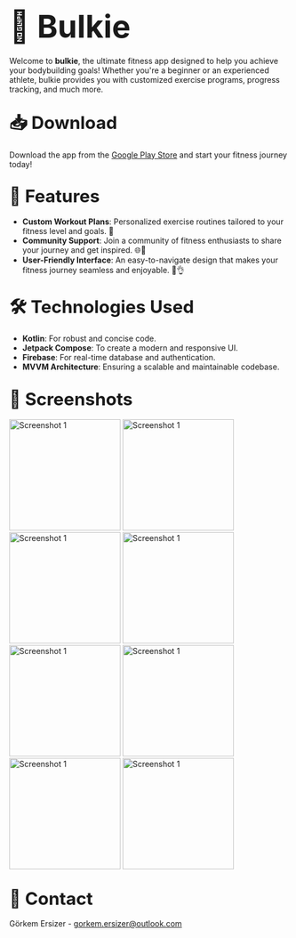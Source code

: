 # <strong style="font-size: 2em;">💪 Bulkie</strong>

Welcome to **bulkie**, the ultimate fitness app designed to help you achieve your bodybuilding goals! Whether you're a beginner or an experienced athlete, bulkie provides you with customized exercise programs, progress tracking, and much more.

## <strong style="font-size: 1.5em;">📥 Download</strong>

Download the app from the [Google Play Store](https://play.google.com/store/apps/details?id=com.gorkemersizer.bulkie&hl=tr) and start your fitness journey today!

## <strong style="font-size: 1.5em;">🎯 Features</strong>

- **Custom Workout Plans**: Personalized exercise routines tailored to your fitness level and goals. 💪
- **Community Support**: Join a community of fitness enthusiasts to share your journey and get inspired. 🌐👥
- **User-Friendly Interface**: An easy-to-navigate design that makes your fitness journey seamless and enjoyable. 📲👌

## <strong style="font-size: 1.5em;">🛠️ Technologies Used</strong>

- **Kotlin**: For robust and concise code.
- **Jetpack Compose**: To create a modern and responsive UI.
- **Firebase**: For real-time database and authentication.
- **MVVM Architecture**: Ensuring a scalable and maintainable codebase.

## <strong style="font-size: 1.5em;">📸 Screenshots</strong>

<img src="https://github.com/user-attachments/assets/c8b9c940-8d8c-49e8-917f-a24041f83999" alt="Screenshot 1" width="200"/>
<img src="https://github.com/user-attachments/assets/dbba05af-a624-4fad-a9ca-a39a4292b79f" alt="Screenshot 1" width="200"/>
<img src="https://github.com/user-attachments/assets/8fcbc557-a0b8-496a-96d7-45300f2e1429" alt="Screenshot 1" width="200"/>
<img src="https://github.com/user-attachments/assets/161a88b1-4f30-476a-9693-94073b92912c" alt="Screenshot 1" width="200"/>
<img src="https://github.com/user-attachments/assets/c63b6c4f-cb4c-49c1-b188-e96ef9ec1326" alt="Screenshot 1" width="200"/>
<img src="https://github.com/user-attachments/assets/3c18de21-b464-45ce-bfdf-926be6399acb" alt="Screenshot 1" width="200"/>
<img src="https://github.com/user-attachments/assets/68793b39-8d0e-435a-84d2-81551faa1687" alt="Screenshot 1" width="200"/>
<img src="https://github.com/user-attachments/assets/b4d48e6c-d16b-44de-8f93-8051151b19c6" alt="Screenshot 1" width="200"/>


## <strong style="font-size: 1.5em;">📧 Contact</strong>

Görkem Ersizer - gorkem.ersizer@outlook.com
